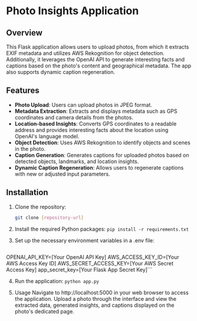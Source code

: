 # Photo Insights Application

## Overview

This Flask application allows users to upload photos, from which it extracts EXIF metadata and utilizes AWS Rekognition for object detection. Additionally, it leverages the OpenAI API to generate interesting facts and captions based on the photo's content and geographical metadata. The app also supports dynamic caption regeneration.

## Features

- **Photo Upload**: Users can upload photos in JPEG format.
- **Metadata Extraction**: Extracts and displays metadata such as GPS coordinates and camera details from the photos.
- **Location-based Insights**: Converts GPS coordinates to a readable address and provides interesting facts about the location using OpenAI's language model.
- **Object Detection**: Uses AWS Rekognition to identify objects and scenes in the photo.
- **Caption Generation**: Generates captions for uploaded photos based on detected objects, landmarks, and location insights.
- **Dynamic Caption Regeneration**: Allows users to regenerate captions with new or adjusted input parameters.

## Installation

1. Clone the repository:
   ```bash
   git clone [repository-url]
   ```
2. Install the required Python packages:
  ```pip install -r requirements.txt```

3. Set up the necessary environment variables in a .env file:
   ```bash
  OPENAI_API_KEY=[Your OpenAI API Key]
  AWS_ACCESS_KEY_ID=[Your AWS Access Key ID]
  AWS_SECRET_ACCESS_KEY=[Your AWS Secret Access Key]
  app_secret_key=[Your Flask App Secret Key]```
  
4. Run the application:
  ```python app.py```

5. Usage
Navigate to http://localhost:5000 in your web browser to access the application. Upload a photo through the interface and view the extracted data, generated insights, and captions displayed on the photo's dedicated page.
